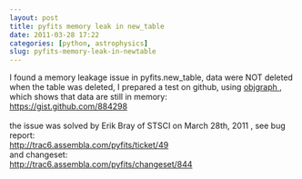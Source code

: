 ```yaml
---
layout: post
title: pyfits memory leak in new_table
date: 2011-03-28 17:22
categories: [python, astrophysics]
slug: pyfits-memory-leak-in-newtable
---
```


<p>
 I found a memory leakage issue in pyfits.new_table, data were NOT deleted when the table was deleted, I prepared a test on github, using
 <a href="http://mg.pov.lt/objgraph/" title="objgraph">
  objgraph
 </a>
 , which shows that data are still in memory:
 <br/>
 <a name="more">
 </a>
 <a href="https://gist.github.com/884298">
  https://gist.github.com/884298
 </a>
 <br/>
 <br/>
 the issue was solved by Erik Bray of STSCI on March 28th, 2011 , see bug report:
 <br/>
 <a href="http://trac6.assembla.com/pyfits/ticket/49">
  http://trac6.assembla.com/pyfits/ticket/49
  <br/>
 </a>
 and changeset:
 <br/>
 <a href="http://trac6.assembla.com/pyfits/changeset/844">
  http://trac6.assembla.com/pyfits/changeset/844
 </a>
</p>

